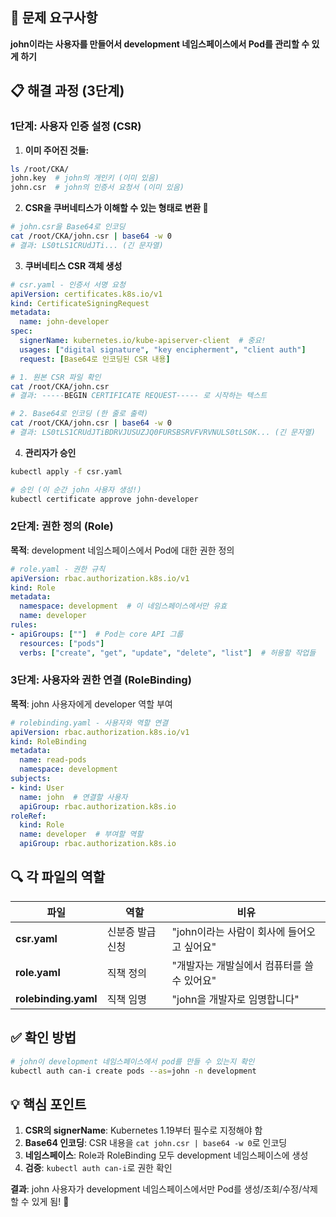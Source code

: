 ## 🎯 문제 요구사항

**john이라는 사용자를 만들어서 development 네임스페이스에서 Pod를 관리할 수 있게 하기**

## 📋 해결 과정 (3단계)

### 1단계: 사용자 인증 설정 (CSR)

1. **이미 주어진 것들:**
```bash
ls /root/CKA/
john.key  # john의 개인키 (이미 있음)
john.csr  # john의 인증서 요청서 (이미 있음)
```

2. **CSR을 쿠버네티스가 이해할 수 있는 형태로 변환 🔄**
```bash
# john.csr을 Base64로 인코딩
cat /root/CKA/john.csr | base64 -w 0
# 결과: LS0tLS1CRUdJTi... (긴 문자열)
```

3. **쿠버네티스 CSR 객체 생성**

```yaml
# csr.yaml - 인증서 서명 요청
apiVersion: certificates.k8s.io/v1
kind: CertificateSigningRequest
metadata:
  name: john-developer
spec:
  signerName: kubernetes.io/kube-apiserver-client  # 중요!
  usages: ["digital signature", "key encipherment", "client auth"]
  request: [Base64로 인코딩된 CSR 내용]
```

```bash
# 1. 원본 CSR 파일 확인
cat /root/CKA/john.csr
# 결과: -----BEGIN CERTIFICATE REQUEST----- 로 시작하는 텍스트

# 2. Base64로 인코딩 (한 줄로 출력)
cat /root/CKA/john.csr | base64 -w 0
# 결과: LS0tLS1CRUdJTiBDRVJUSUZJQ0FURSBSRVFVRVNULS0tLS0K... (긴 문자열)
```

4. **관리자가 승인**

```bash
kubectl apply -f csr.yaml

# 승인 (이 순간 john 사용자 생성!)
kubectl certificate approve john-developer
```

### 2단계: 권한 정의 (Role)

**목적**: development 네임스페이스에서 Pod에 대한 권한 정의

```yaml
# role.yaml - 권한 규칙
apiVersion: rbac.authorization.k8s.io/v1
kind: Role
metadata:
  namespace: development  # 이 네임스페이스에서만 유효
  name: developer
rules:
- apiGroups: [""]  # Pod는 core API 그룹
  resources: ["pods"]
  verbs: ["create", "get", "update", "delete", "list"]  # 허용할 작업들
```

### 3단계: 사용자와 권한 연결 (RoleBinding)

**목적**: john 사용자에게 developer 역할 부여

```yaml
# rolebinding.yaml - 사용자와 역할 연결
apiVersion: rbac.authorization.k8s.io/v1
kind: RoleBinding
metadata:
  name: read-pods
  namespace: development
subjects:
- kind: User
  name: john  # 연결할 사용자
  apiGroup: rbac.authorization.k8s.io
roleRef:
  kind: Role
  name: developer  # 부여할 역할
  apiGroup: rbac.authorization.k8s.io
```

## 🔍 각 파일의 역할

|파일|역할|비유|
|---|---|---|
|**csr.yaml**|신분증 발급 신청|"john이라는 사람이 회사에 들어오고 싶어요"|
|**role.yaml**|직책 정의|"개발자는 개발실에서 컴퓨터를 쓸 수 있어요"|
|**rolebinding.yaml**|직책 임명|"john을 개발자로 임명합니다"|

## ✅ 확인 방법

```bash
# john이 development 네임스페이스에서 pod를 만들 수 있는지 확인
kubectl auth can-i create pods --as=john -n development
```

## 💡 핵심 포인트

1. **CSR의 signerName**: Kubernetes 1.19부터 필수로 지정해야 함
2. **Base64 인코딩**: CSR 내용을 `cat john.csr | base64 -w 0`로 인코딩
3. **네임스페이스**: Role과 RoleBinding 모두 development 네임스페이스에 생성
4. **검증**: `kubectl auth can-i`로 권한 확인

**결과**: john 사용자가 development 네임스페이스에서만 Pod를 생성/조회/수정/삭제할 수 있게 됨! 🎉